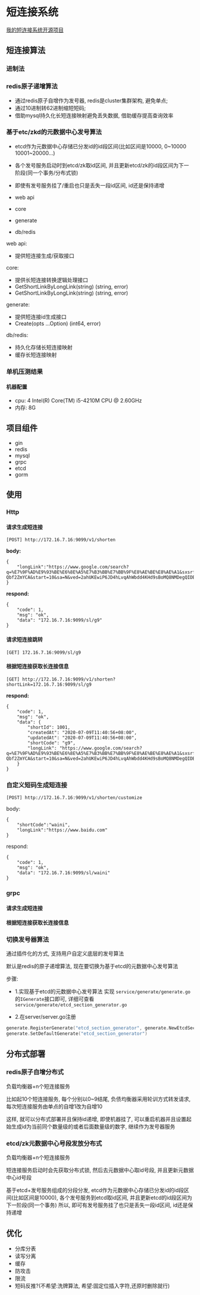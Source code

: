 # 短连接系统

[我的短连接系统开源项目](https://github.com/liangjfblue/shortlink)

## 短连接算法
### 进制法
### redis原子递增算法
- 通过redis原子自增作为发号器, redis是cluster集群架构, 避免单点; 
- 通过10进制转62进制缩短短码; 
- 借助mysql持久化长短连接映射避免丢失数据, 借助缓存提高查询效率


### 基于etc/zkd的元数据中心发号算法
- etcd作为元数据中心存储已分发id的id段区间(比如区间是10000, 0~10000 10001~20000...)
- 各个发号服务启动时到etcd/zk取id区间, 并且更新etcd/zk的id段区间为下一阶段(同一个事务/分布式锁)
- 即使有发号服务挂了/重启也只是丢失一段id区间, id还是保持递增

- web api
- core
- generate
- db/redis

web api:
- 提供短连接生成/获取接口

core:
- 提供长短连接转换逻辑处理接口
- GetShortLinkByLongLink(string) (string, error)
- GetShortLinkByLongLink(string) (string, error)

generate:
- 提供短连接id生成接口
- Create(opts ...Option) (int64, error)

db/redis:
- 持久化存储长短连接映射
- 缓存长短连接映射

### 单机压测结果
#### 机器配置
- cpu: 4  Intel(R) Core(TM) i5-4210M CPU @ 2.60GHz
- 内存: 8G


## 项目组件
- gin
- redis
- mysql
- grpc
- etcd
- gorm

## 使用
### Http
#### 请求生成短连接
```[POST] http://172.16.7.16:9099/v1/shorten```

**body:**

    {
        "longLink":"https://www.google.com/search?q=%E7%9F%AD%E9%93%BE%E6%8E%A5%E7%B3%BB%E7%BB%9F%E8%AE%BE%E8%AE%A1&sxsrf=ALeKk01rFpwiLcx4dNPmy5Fylgy5lvHZRg:1594121387265&ei=q1wEX8_mD5vr-Qbf2ZmYCA&start=10&sa=N&ved=2ahUKEwiP6JD4hLvqAhWbdd4KHd9sBoMQ8NMDegQIDBBG&biw=1745&bih=852"
    }

**respond:**

    {
        "code": 1,
        "msg": "ok",
        "data": "172.16.7.16:9099/sl/g9"
    }
    

#### 请求短连接跳转
```[GET] 172.16.7.16:9099/sl/g9```


#### 根据短连接获取长连接信息
```[GET] http://172.16.7.16:9099/v1/shorten?shortLink=172.16.7.16:9099/sl/g9```

**respond:**

    {
        "code": 1,
        "msg": "ok",
        "data": {
            "shortId": 1001,
            "createdAt": "2020-07-09T11:40:56+08:00",
            "updatedAt": "2020-07-09T11:40:56+08:00",
            "shortCode": "g9",
            "longLink": "https://www.google.com/search?q=%E7%9F%AD%E9%93%BE%E6%8E%A5%E7%B3%BB%E7%BB%9F%E8%AE%BE%E8%AE%A1&sxsrf=ALeKk01rFpwiLcx4dNPmy5Fylgy5lvHZRg:1594121387265&ei=q1wEX8_mD5vr-Qbf2ZmYCA&start=10&sa=N&ved=2ahUKEwiP6JD4hLvqAhWbdd4KHd9sBoMQ8NMDegQIDBBG&biw=1745&bih=852"
        }
    }


### 自定义短码生成短连接
```[POST] http://172.16.7.16:9099/v1/shorten/customize```

body:

    {
        "shortCode":"waini",
        "longLink":"https://www.baidu.com"
    }

respond:

    {
        "code": 1,
        "msg": "ok",
        "data": "172.16.7.16:9099/sl/waini"
    }


### grpc
#### 请求生成短连接
#### 根据短连接获取长连接信息


### 切换发号器算法
通过插件化的方式, 支持用户自定义底层的发号算法

默认是redis的原子递增算法, 现在要切换为基于etcd的元数据中心发号算法

步骤:
- 1.实现基于etcd的元数据中心发号算法
实现 ```service/generate/generate.go``` 的```IGenerate```接口即可, 详细可查看 ````service/generate/etcd_section_generator.go````

- 2.在server/server.go注册

```go
generate.RegisterGenerate("etcd_section_generator", generate.NewEtcdSectionGenerate())
generate.SetDefaultGenerate("etcd_section_generator")
```



## 分布式部署
### redis原子自增分布式
负载均衡器+n个短连接服务

比如起10个短连接服务, 每个分别以0~9结尾, 负债均衡器采用轮训方式转发请求, 每次短连接服务由单点的自增1改为自增10

这样, 就可以分布式部署并且保持id递增, 即使机器挂了, 可以重启机器并且设置起始生成id为当前同个数量级的或者后面数量级的数字, 继续作为发号器服务


### etcd/zk元数据中心号段发放分布式
负载均衡器+n个短连接服务

短连接服务启动时会先获取分布式锁, 然后去元数据中心取id号段, 并且更新元数据中心id号段

基于etcd+发号服务组成的分段分发, etcd作为元数据中心存储已分发id的id段区间(比如区间是10000), 各个发号服务到etcd取id区间, 并且更新etcd的id段区间为下一阶段(同一个事务)
所以, 即可有发号服务挂了也只是丢失一段id区间, id还是保持递增


## 优化
- 分库分表
- 读写分离
- 缓存
- 防攻击
- 限流
- 短码反推?(不希望:洗牌算法, 希望:固定位插入字符,还原时删除就行)